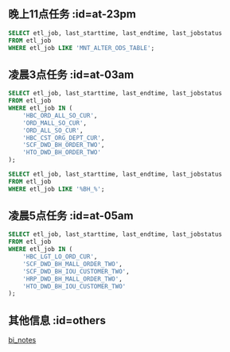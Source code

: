 ## 晚上11点任务 :id=at-23pm

```sql
SELECT etl_job, last_starttime, last_endtime, last_jobstatus 
FROM etl_job 
WHERE etl_job LIKE 'MNT_ALTER_ODS_TABLE';
```

## 凌晨3点任务 :id=at-03am

```sql
SELECT etl_job, last_starttime, last_endtime, last_jobstatus 
FROM etl_job 
WHERE etl_job IN (
    'HBC_ORD_ALL_SO_CUR', 
    'ORD_MALL_SO_CUR', 
    'ORD_ALL_SO_CUR', 
    'HBC_CST_ORG_DEPT_CUR', 
    'SCF_DWD_BH_ORDER_TWO', 
    'HTO_DWD_BH_ORDER_TWO'
);

SELECT etl_job, last_starttime, last_endtime, last_jobstatus 
FROM etl_job 
WHERE etl_job LIKE '%BH_%';
```

## 凌晨5点任务 :id=at-05am

```sql
SELECT etl_job, last_starttime, last_endtime, last_jobstatus 
FROM etl_job 
WHERE etl_job IN (
    'HBC_LGT_LO_ORD_CUR', 
    'SCF_DWD_BH_MALL_ORDER_TWO', 
    'SCF_DWD_BH_IOU_CUSTOMER_TWO', 
    'HRP_DWD_BH_MALL_ORDER_TWO', 
    'HTO_DWD_BH_IOU_CUSTOMER_TWO'
);
```
## 其他信息 :id=others

[bi_notes](bi_basic.md ':include')